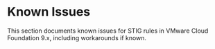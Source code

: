 # Known Issues
This section documents known issues for STIG rules in VMware Cloud Foundation 9.x, including workarounds if known.
